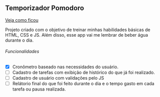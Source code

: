 ## Temporizador Pomodoro

[Veja como ficou](https://tettam.github.io/pomodoro-timer/ "Veja como ficou")

Projeto criado com o objetivo de treinar minhas habilidades básicas de HTML, CSS e JS. Além disso, esse app vai me lembrar de beber água durante o dia.

###### Funcionalidades
- [x] Cronômetro baseado nas necessidades do usuário. 
- [ ] Cadastro de tarefas com exibição de histórico do que já foi realizado.
- [ ] Cadastro de usuário com validações pelo JS
- [ ] Relátorio final do que foi feito durante o dia e o tempo gasto em cada tarefa ou pausa realizada.